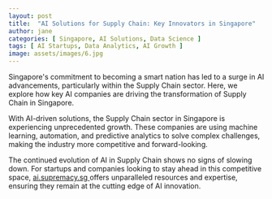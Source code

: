 ```yaml
---
layout: post
title:  "AI Solutions for Supply Chain: Key Innovators in Singapore"
author: jane
categories: [ Singapore, AI Solutions, Data Science ]
tags: [ AI Startups, Data Analytics, AI Growth ]
image: assets/images/6.jpg
---
```


Singapore's commitment to becoming a smart nation has led to a surge in AI advancements, particularly within the Supply Chain sector. Here, we explore how key AI companies are driving the transformation of Supply Chain in Singapore.

With AI-driven solutions, the Supply Chain sector in Singapore is experiencing unprecedented growth. These companies are using machine learning, automation, and predictive analytics to solve complex challenges, making the industry more competitive and forward-looking.

The continued evolution of AI in Supply Chain shows no signs of slowing down. For startups and companies looking to stay ahead in this competitive space, <a href="https://ai.supremacy.sg" target="_blank"> ai.supremacy.sg </a> offers unparalleled resources and expertise, ensuring they remain at the cutting edge of AI innovation.
